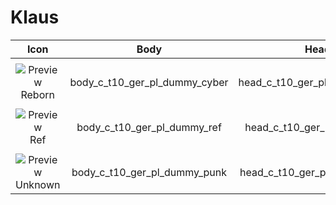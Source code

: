 # Klaus

| Icon  | Body | Head | Arms
| :--: | :--: | :--: | :--:
| | | | | 
| ![Preview](https://static.wikia.nocookie.net/callofduty/images/2/25/Klaus_Reborn_Skin_BO6.png/revision/latest?cb=20241028013617) Reborn | body_c_t10_ger_pl_dummy_cyber | head_c_t10_ger_pl_dummy_cyber | vm_c_t10_ger_pl_dummy_cyber |
| | | | | 
| ![Preview](https://stockpile.detonated.com/static/bundle_images/resized/bo6ff8932cbe06469afcd56ea0e9287d54ce592e0310f4307b3cd030b200a260140_large.webp) Ref | body_c_t10_ger_pl_dummy_ref | head_c_t10_ger_pl_dummy_ref | vm_c_t10_ger_pl_dummy_ref |
| | | | | 
| ![Preview](https://upload.wikimedia.org/wikipedia/commons/a/a3/Image-not-found.png) Unknown | body_c_t10_ger_pl_dummy_punk | head_c_t10_ger_pl_dummy_punk | vm_c_t10_ger_pl_dummy_punk |
